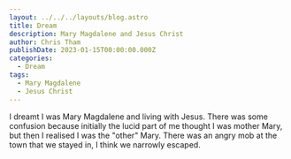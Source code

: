```yaml
---
layout: ../../../layouts/blog.astro
title: Dream
description: Mary Magdalene and Jesus Christ
author: Chris Tham
publishDate: 2023-01-15T00:00:00.000Z
categories:
  - Dream
tags:
  - Mary Magdalene
  - Jesus Christ
---
```


I dreamt I was Mary Magdalene and living with Jesus. There was some confusion because initially the lucid part of me thought I was mother Mary, but then I realised I was the "other" Mary. There was an angry mob at the town that we stayed in, I think we narrowly escaped.